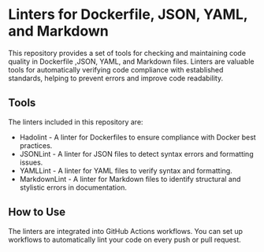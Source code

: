 # Linters for Dockerfile, JSON, YAML, and Markdown

This repository provides a set of tools for checking and maintaining code quality
in Dockerfile ,JSON, YAML, and Markdown files.
Linters are valuable tools for automatically verifying code compliance with
established standards, helping to prevent errors and improve code readability.

## Tools

The linters included in this repository are:

- Hadolint - A linter for Dockerfiles to ensure compliance with Docker best practices.
- JSONLint - A linter for JSON files to detect syntax errors and formatting issues.
- YAMLLint - A linter for YAML files to verify syntax and formatting.
- MarkdownLint - A linter for Markdown files to identify structural and stylistic
  errors in documentation.

## How to Use

The linters are integrated into GitHub Actions workflows. You can set up workflows
to automatically lint your code on every push or pull request.
